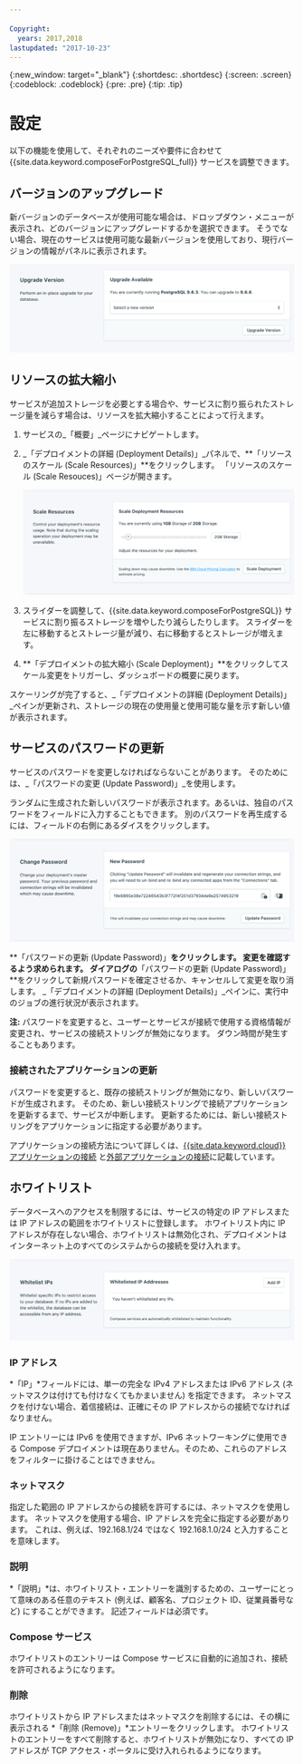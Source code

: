 ```yaml
---

Copyright:
  years: 2017,2018
lastupdated: "2017-10-23"
---
```


{:new_window: target="_blank"}
{:shortdesc: .shortdesc}
{:screen: .screen}
{:codeblock: .codeblock}
{:pre: .pre}
{:tip: .tip}

# 設定

以下の機能を使用して、それぞれのニーズや要件に合わせて {{site.data.keyword.composeForPostgreSQL_full}} サービスを調整できます。


## バージョンのアップグレード

新バージョンのデータベースが使用可能な場合は、ドロップダウン・メニューが表示され、どのバージョンにアップグレードするかを選択できます。 そうでない場合、現在のサービスは使用可能な最新バージョンを使用しており、現行バージョンの情報がパネルに表示されます。

![「バージョン」パネル](./images/postgres-version-show.png "「バージョン」パネル")


## リソースの拡大縮小

サービスが追加ストレージを必要とする場合や、サービスに割り振られたストレージ量を減らす場合は、リソースを拡大縮小することによって行えます。

1. サービスの_「概要」_ページにナビゲートします。
2. _「デプロイメントの詳細 (Deployment Details)」_パネルで、**「リソースのスケール (Scale Resources)」**をクリックします。 「リソースのスケール (Scale Resouces)」ページが開きます。

    ![「リソースのスケーリング」ページ](./images/postgres-scale-show.png "「リソースのスケーリング」ページ")

3. スライダーを調整して、{{site.data.keyword.composeForPostgreSQL}} サービスに割り振るストレージを増やしたり減らしたりします。 スライダーを左に移動するとストレージ量が減り、右に移動するとストレージが増えます。
4. **「デプロイメントの拡大縮小 (Scale Deployment)」**をクリックしてスケール変更をトリガーし、ダッシュボードの概要に戻ります。 

スケーリングが完了すると、_「デプロイメントの詳細 (Deployment Details)」_ペインが更新され、ストレージの現在の使用量と使用可能な量を示す新しい値が表示されます。


## サービスのパスワードの更新

サービスのパスワードを変更しなければならないことがあります。 そのためには、_「パスワードの変更 (Update Password)」_を使用します。 

ランダムに生成された新しいパスワードが表示されます。あるいは、独自のパスワードをフィールドに入力することもできます。 別のパスワードを再生成するには、フィールドの右側にあるダイスをクリックします。 
  
![PostgreSQL パスワードの更新](./images/postgres-update-password.png "パスワードの自動生成")

**「パスワードの更新 (Update Password)」**をクリックします。 変更を確認するよう求められます。 ダイアログの**「パスワードの更新 (Update Password)」**をクリックして新規パスワードを確定させるか、キャンセルして変更を取り消します。 _「デプロイメントの詳細 (Deployment Details)」_ペインに、実行中のジョブの進行状況が表示されます。

**注:** パスワードを変更すると、ユーザーとサービスが接続で使用する資格情報が変更され、サービスの接続ストリングが無効になります。 ダウン時間が発生することもあります。

### 接続されたアプリケーションの更新

パスワードを変更すると、既存の接続ストリングが無効になり、新しいパスワードが生成されます。 そのため、新しい接続ストリングで接続アプリケーションを更新するまで、サービスが中断します。 更新するためには、新しい接続ストリングをアプリケーションに指定する必要があります。

アプリケーションの接続方法について詳しくは、[{{site.data.keyword.cloud}} アプリケーションの接続](./connecting-bluemix-app.html)
と[外部アプリケーションの接続](./connecting-external.html)に記載しています。


## ホワイトリスト

データベースへのアクセスを制限するには、サービスの特定の IP アドレスまたは IP アドレスの範囲をホワイトリストに登録します。 ホワイトリスト内に IP アドレスが存在しない場合、ホワイトリストは無効化され、デプロイメントはインターネット上のすべてのシステムからの接続を受け入れます。

![IP のホワイトリスト](./images/postgres-whitelist-show.png "ホワイトリスト・フィールド")

### IP アドレス
*「IP」*フィールドには、単一の完全な IPv4 アドレスまたは IPv6 アドレス (ネットマスクは付けても付けなくてもかまいません) を指定できます。 ネットマスクを付けない場合、着信接続は、正確にその IP アドレスからの接続でなければなりません。 

IP エントリーには IPv6 を使用できますが、IPv6 ネットワーキングに使用できる Compose デプロイメントは現在ありません。そのため、これらのアドレスをフィルターに掛けることはできません。

### ネットマスク
指定した範囲の IP アドレスからの接続を許可するには、ネットマスクを使用します。 ネットマスクを使用する場合、IP アドレスを完全に指定する必要があります。 これは、例えば、192.168.1/24 ではなく 192.168.1.0/24 と入力することを意味します。

### 説明
*「説明」*は、ホワイトリスト・エントリーを識別するための、ユーザーにとって意味のある任意のテキスト (例えば、顧客名、プロジェクト ID、従業員番号など) にすることができます。 記述フィールドは必須です。

### Compose サービス
ホワイトリストのエントリーは Compose サービスに自動的に追加され、接続を許可されるようになります。

### 削除
ホワイトリストから IP アドレスまたはネットマスクを削除するには、その横に表示される *「削除 (Remove)」*エントリーをクリックします。
ホワイトリストのエントリーをすべて削除すると、ホワイトリストが無効になり、すべての IP アドレスが TCP アクセス・ポータルに受け入れられるようになります。
